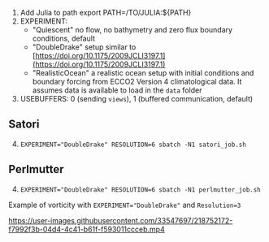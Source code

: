 1. Add Julia to path export PATH=/TO/JULIA:${PATH}
2. EXPERIMENT: 
    - "Quiescent" no flow, no bathymetry and zero flux boundary conditions, default
    - "DoubleDrake" setup similar to [https://doi.org/10.1175/2009JCLI3197.1](https://doi.org/10.1175/2009JCLI3197.1)
    - "RealisticOcean" a realistic ocean setup with initial conditions and boundary forcing from ECCO2 Version 4 climatological data. It assumes data is available to load in the `data` folder
3. USEBUFFERS: 0 (sending `views`), 1 (buffered communication, default)

## Satori
4. `EXPERIMENT="DoubleDrake" RESOLUTION=6 sbatch -N1 satori_job.sh`
## Perlmutter
4. `EXPERIMENT="DoubleDrake" RESOLUTION=6 sbatch -N1 perlmutter_job.sh`

Example of vorticity with `EXPERIMENT="DoubleDrake"` and `Resolution=3` 

https://user-images.githubusercontent.com/33547697/218752172-f7992f3b-04d4-4c41-b61f-f593011ccceb.mp4


